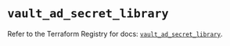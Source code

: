 # `vault_ad_secret_library`

Refer to the Terraform Registry for docs: [`vault_ad_secret_library`](https://registry.terraform.io/providers/hashicorp/vault/5.2.1/docs/resources/ad_secret_library).
